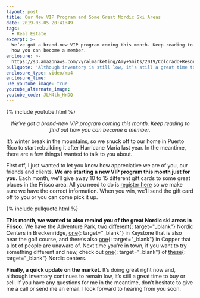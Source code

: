 ```yaml
---
layout: post
title: Our New VIP Program and Some Great Nordic Ski Areas
date: 2019-03-05 20:41:49
tags:
  - Real Estate
excerpt: >-
  We’ve got a brand-new VIP program coming this month. Keep reading to find out
  how you can become a member.
enclosure: >-
  https://s3.amazonaws.com/vyralmarketing/Amy+Smits/2019/Colorado+Resorts+Real+Estate+Agent-+New+VIP+Program+-Nordic+Centers.mp4
pullquote: 'Although inventory is still low, it’s still a great time to buy or sell.'
enclosure_type: video/mp4
enclosure_time:
use_youtube_image: true
youtube_alternate_image:
youtube_code: JLM4th_HrDQ
---
```


{% include youtube.html %}

<p style="text-align: center;"><em>We’ve got a brand-new VIP program coming this month. Keep reading to find out how you can become a member.</em></p>

It’s winter break in the mountains, so we snuck off to our home in Puerto Rico to start rebuilding it after Hurricane Maria last year. In the meantime, there are a few things I wanted to talk to you about.

First off, I just wanted to let you know how appreciative we are of you, our friends and clients. **We are starting a new VIP program this month just for you.** Each month, we’ll give away 10 to 15 different gift cards to some great places in the Frisco area. All you need to do is <a href="https://share.hsforms.com/1vHyaCdCSRiuPa3fPPWFavg2gpo6" target="_blank">register here</a> so we make sure we have the correct information. When you win, we’ll send the gift card off to you or you can come pick it up.

{% include pullquote.html %}

**This month, we wanted to also remind you of the great Nordic ski areas in Frisco.** We have the Adventure Park, [two different](https://www.breckenridgerecreation.com/locations/gold-run-nordic-center){: target="_blank"} Nordic Centers in Breckenridge, [one](https://www.keystoneresort.com/){: target="_blank"} in Keystone that is also near the golf course, and there’s also [one](https://www.coppercolorado.com/){: target="_blank"} in Copper that a lot of people are unaware of. Next time you’re in town, if you want to try something different and new, check out [one](http://www.vailrec.com/vail-recreation/nordic){: target="_blank"} of [these](https://www.beavercreek.com/plan-your-trip/ski-and-ride-lessons/category/nordic-center.aspx){: target="_blank"} Nordic centers.

**Finally, a quick update on the market.** It’s doing great right now and, although inventory continues to remain low, it’s still a great time to buy or sell. If you have any questions for me in the meantime, don’t hesitate to give me a call or send me an email. I look forward to hearing from you soon.